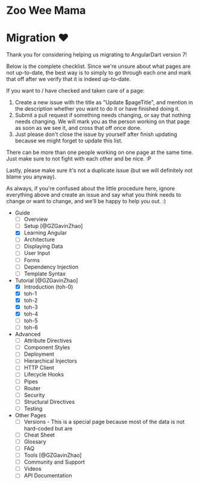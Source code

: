 # Zoo Wee Mama

# Migration :heart:

Thank you for considering helping us migrating to AngularDart version 7!

Below is the complete checklist. Since we're unsure about what pages are not up-to-date, the best way is to simply to go through each one and mark that off after we verify that it is indeed up-to-date.

If you want to / have checked and taken care of a page: 
1. Create a new issue with the title as "Update $pageTitle", and mention in the description whether you want to do it or have finished doing it. 
2. Submit a pull request if something needs changing, or say that nothing needs changing. We will mark you as the person working on that page as soon as we see it, and cross that off once done. 
3. Just please don't close the issue by yourself after finish updating because we might forget to update this list. 

There can be more than one people working on one page at the same time. Just make sure to not fight with each other and be nice. :P

Lastly, please make sure it's not a duplicate issue (but we will definitely not blame you anyway).

As always, if you're confused about the little procedure here, ignore everything above and create an issue and say what you think needs to change or want to change, and we'll be happy to help you out. :)

- Guide
  - [ ] Overview
  - [ ] Setup [@GZGavinZhao]
  - [x] Learning Angular
  - [ ] Architecture
  - [ ] Displaying Data
  - [ ] User Input
  - [ ] Forms
  - [ ] Dependency Injection
  - [ ] Template Syntax
- Tutorial [@GZGavinZhao]
  - [x] Introduction (toh-0)
  - [x] toh-1
  - [x] toh-2
  - [x] toh-3
  - [x] toh-4
  - [ ] toh-5
  - [ ] toh-6
- Advanced
  - [ ] Attribute Directives
  - [ ] Component Styles
  - [ ] Deployment
  - [ ] Hierarchical Injectors
  - [ ] HTTP Client
  - [ ] Lifecycle Hooks
  - [ ] Pipes
  - [ ] Router
  - [ ] Security
  - [ ] Structural Directives
  - [ ] Testing
- Other Pages
  - [ ] Versions - This is a special page because most of the data is not hard-coded but are 
  - [ ] Cheat Sheet
  - [ ] Glossary
  - [ ] FAQ
  - [ ] Tools [@GZGavinZhao]
  - [ ] Community and Support
  - [ ] Videos
  - [ ] API Documentation

